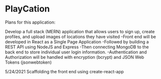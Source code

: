 # PlayCation

Plans for this application:

Develop a full stack (MERN) application that allows users to sign up, create profiles, and upload images of locations they have visited
-Front end will be developed in React as a Single Page Application
-Followed by building a REST API using NodeJS and Express
-Then connecting MongoDB to the back end to store individual user login information.
-Authentication and Authorization will be handled with encryption (bcrypt) and JSON Web Tokens (jsonwebtoken)

5/24/2021
Scaffolding the front end using create-react-app 
